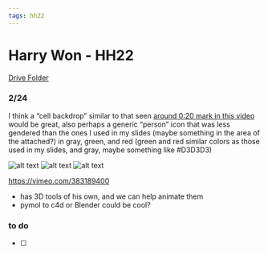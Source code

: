 ```yaml
---
tags: hh22
---
```


# Harry Won - HH22

[Drive Folder](https://drive.google.com/drive/folders/1h_dA-9CmJLU33X0GOJ6UoYblmL_nHKII?usp=sharing)

### 2/24
I think a “cell backdrop” similar to that seen [around 0:20 mark in this video](https://vimeo.com/383189400) would be great,
also perhaps a generic “person” icon that was less gendered than the ones I used in my slides (maybe something in the area of the attached?) in gray, green, and red (green and red similar colors as those used in my slides, and gray, maybe something like #D3D3D3)



![alt text](https://files.slack.com/files-pri/T0HTW3H0V-F032WMQ41MK/screen_shot_2022-02-14_at_10.43.19_am.png?pub_secret=240a61a722)
![alt text](https://files.slack.com/files-pri/T0HTW3H0V-F03594XV5M2/image__15_.png?pub_secret=9ae431b43f)
![alt text](https://files.slack.com/files-pri/T0HTW3H0V-F03594YBATE/image__16_.png?pub_secret=5630de1846)

https://vimeo.com/383189400

* has 3D tools of his own, and we can help animate them
* pymol to c4d or Blender could be cool?
 ### to do
 - [ ]